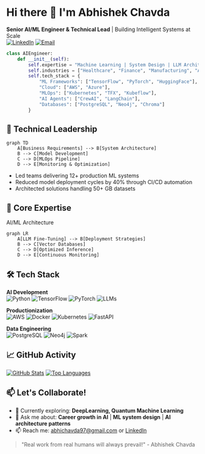 <!--
**abhi1497/abhi1497** is a ✨ _special_ ✨ repository because its `README.md` (this file) appears on your GitHub profile.

Here are some ideas to get you started:

- 🔭 I’m currently working on ...
- 🌱 I’m currently learning ...
- 👯 I’m looking to collaborate on ...
- 🤔 I’m looking for help with ...
- 💬 Ask me about ...
- 📫 How to reach me: ...
- 😄 Pronouns: ...
- ⚡ Fun fact: ...
-->
# Hi there 👋 I'm Abhishek Chavda
**Senior AI/ML Engineer & Technical Lead** | Building Intelligent Systems at Scale  
[![LinkedIn](https://img.shields.io/badge/LinkedIn-Connect-blue)](https://www.linkedin.com/in/abhi-chavda)
[![Email](https://img.shields.io/badge/Email-Contact-red)](mailto:abhichavda97@gmail.com)
<!--[![Portfolio](https://img.shields.io/badge/Portfolio-Visit-green)](your-portfolio-url)-->

```python
class AIEngineer:
    def __init__(self):
        self.expertise = "Machine Learning | System Design | LLM Architecture"
        self.industries = ["Healthcare", "Finance", "Manufacturing", "Automotive"]
        self.tech_stack = {
            "ML Frameworks": ["TensorFlow", "PyTorch", "HuggingFace"],
            "Cloud": ["AWS", "Azure"],
            "MLOps": ["Kubernetes", "TFX", "Kubeflow"],
            "AI Agents": ["CrewAI", "LangChain"],
            "Databases": ["PostgreSQL", "Neo4j", "Chroma"]
        }
```
<!--
## 🏆 Featured Projects
[Project Name] - LLM Orchestration Framework
Tech: CrewAI • LangChain • VectorDBs • FastAPI
▶️ Enterprise-grade framework for building autonomous AI agent networks
✅ Production deployment serving 1M+ daily inferences
⭐ 850+ GitHub stars | 🍴 230+ forks

[Project Name] - Medical Imaging Pipeline
Tech: PyTorch • MONAI • DICOM • TensorRT
🩺 3D segmentation model achieving 98.5% Dice score
⚡ Optimized inference latency <50ms on edge devices

[Open-Source Library] - NLP Toolkit
Tech: Transformers • spaCy • ONNX
📦 15k+ monthly downloads on PyPI
🤝 120+ community contributors
-->
## 🔨 Technical Leadership
```mermaid
graph TD
    A[Business Requirements] --> B[System Architecture]
    B --> C[Model Development]
    C --> D[MLOps Pipeline]
    D --> E[Monitoring & Optimization]
```
- Led teams delivering 12+ production ML systems
- Reduced model deployment cycles by 40% through CI/CD automation
- Architected solutions handling 50+ GB datasets

## 🔧 Core Expertise
AI/ML Architecture
```mermaid
graph LR
    A[LLM Fine-Tuning] --> B[Deployment Strategies]
    B --> C[Vector Databases]
    C --> D[Optimized Inference]
    D --> E[Continuous Monitoring]
```


## 🛠️ Tech Stack
**AI Development**  
![Python](https://img.shields.io/badge/Python-Expert-3776AB?logo=python)
![TensorFlow](https://img.shields.io/badge/TensorFlow-FF6F00?logo=tensorflow)
![PyTorch](https://img.shields.io/badge/PyTorch-EE4C2C?logo=pytorch)
![LLMs](https://img.shields.io/badge/LLMs-FineTuning%20|%20RAG%20|%20Agents-blueviolet)

**Productionization**  
![AWS](https://img.shields.io/badge/AWS-FF9900?logo=amazon-aws)
![Docker](https://img.shields.io/badge/Docker-2496ED?logo=docker)
![Kubernetes](https://img.shields.io/badge/Kubernetes-326CE5?logo=kubernetes)
![FastAPI](https://img.shields.io/badge/FastAPI-009688?logo=fastapi)

**Data Engineering**  
![PostgreSQL](https://img.shields.io/badge/PostgreSQL-4169E1?logo=postgresql)
![Neo4j](https://img.shields.io/badge/Neo4j-008CC1?logo=neo4j)
![Spark](https://img.shields.io/badge/Spark-E25A1C?logo=apachespark)

## 📈 GitHub Activity

[![GitHub Stats](https://github-readme-stats.vercel.app/api?username=abhi1497&show_icons=true&theme=radical)](https://github.com/abhi1497)
[![Top Languages](https://github-readme-stats.vercel.app/api/top-langs/?username=abhi1497&layout=compact&theme=radical)](https://github.com/abhi1497)

## 📫 Let's Collaborate!
- 🔭 Currently exploring: **DeepLearning, Quantum Machine Learning**
- 💬 Ask me about: **Career growth in AI** | **ML system design** | **AI architecture patterns**
- 📫 Reach me: abhichavda97@gmail.com or [LinkedIn](https://www.linkedin.com/in/abhi-chavda)

> "Real work from real humans will always prevail!" - Abhishek Chavda
```

